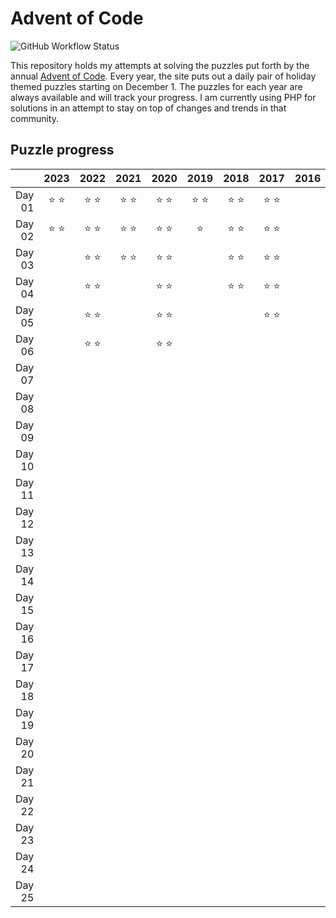 # Advent of Code

![GitHub Workflow Status](https://img.shields.io/github/actions/workflow/status/sprak3000/advent-of-code/tests.yml?branch=master)

This repository holds my attempts at solving the puzzles put forth by the annual [Advent of Code](https://adventofcode.com/).
Every year, the site puts out a daily pair of holiday themed puzzles starting on December 1. The puzzles for each year
are always available and will track your progress. I am currently using PHP for solutions in an attempt to stay on top
of changes and trends in that community.

## Puzzle progress

|        |     2023      |     2022      |     2021      |     2020      |     2019      |     2018      |     2017      | 2016 |     2015      |
|-------:|:-------------:|:-------------:|:-------------:|:-------------:|:-------------:|:-------------:|:-------------:|:----:|:-------------:|
| Day 01 | :star: :star: | :star: :star: | :star: :star: | :star: :star: | :star: :star: | :star: :star: | :star: :star: |      | :star: :star: |
| Day 02 | :star: :star: | :star: :star: | :star: :star: | :star: :star: |    :star:     | :star: :star: | :star: :star: |      | :star: :star: |
| Day 03 |               | :star: :star: | :star: :star: | :star: :star: |               | :star: :star: | :star: :star: |      | :star: :star: |
| Day 04 |               | :star: :star: |               | :star: :star: |               | :star: :star: | :star: :star: |      | :star: :star: |
| Day 05 |               | :star: :star: |               | :star: :star: |               |               | :star: :star: |      | :star: :star: |
| Day 06 |               | :star: :star: |               | :star: :star: |               |               |               |      | :star: :star: |
| Day 07 |               |               |               |               |               |               |               |      |               |
| Day 08 |               |               |               |               |               |               |               |      |               |
| Day 09 |               |               |               |               |               |               |               |      |               |
| Day 10 |               |               |               |               |               |               |               |      |               |
| Day 11 |               |               |               |               |               |               |               |      |               |
| Day 12 |               |               |               |               |               |               |               |      |               |
| Day 13 |               |               |               |               |               |               |               |      |               |
| Day 14 |               |               |               |               |               |               |               |      |               |
| Day 15 |               |               |               |               |               |               |               |      |               |
| Day 16 |               |               |               |               |               |               |               |      |               |
| Day 17 |               |               |               |               |               |               |               |      |               |
| Day 18 |               |               |               |               |               |               |               |      |               |
| Day 19 |               |               |               |               |               |               |               |      |               |
| Day 20 |               |               |               |               |               |               |               |      |               |
| Day 21 |               |               |               |               |               |               |               |      |               |
| Day 22 |               |               |               |               |               |               |               |      |               |
| Day 23 |               |               |               |               |               |               |               |      |               |
| Day 24 |               |               |               |               |               |               |               |      |               |
| Day 25 |               |               |               |               |               |               |               |      |               |
